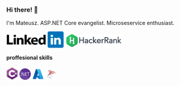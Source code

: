 ### Hi there! 👋

I'm Mateusz. ASP.NET Core evangelist. Microseservice enthusiast.
 
[<img src="img/linkedin-logo.jpg" width="150">](https://www.linkedin.com/in/mateusz-franke-bb8aa4101/) [<img src="img/hacker-rank-logo.webp" width="150">](https://www.hackerrank.com/mateuszfranke)

<b>proffesional skills</b><br><br>
<img src="img/flat,800x800,075,f.u1.jpg" width="30" alt="csharp" title="C#" />
<img src="img/th-678846242.jpg" width="30" alt="dotnet" title=".NET"/>
<img src="img/azure.jpg" width="30" alt="azure" title="Azure"/>
<img src="img/icons8-microsoft-sql-server-96.png" width="30" alt="mssql" title="Microsoft SQL"/>